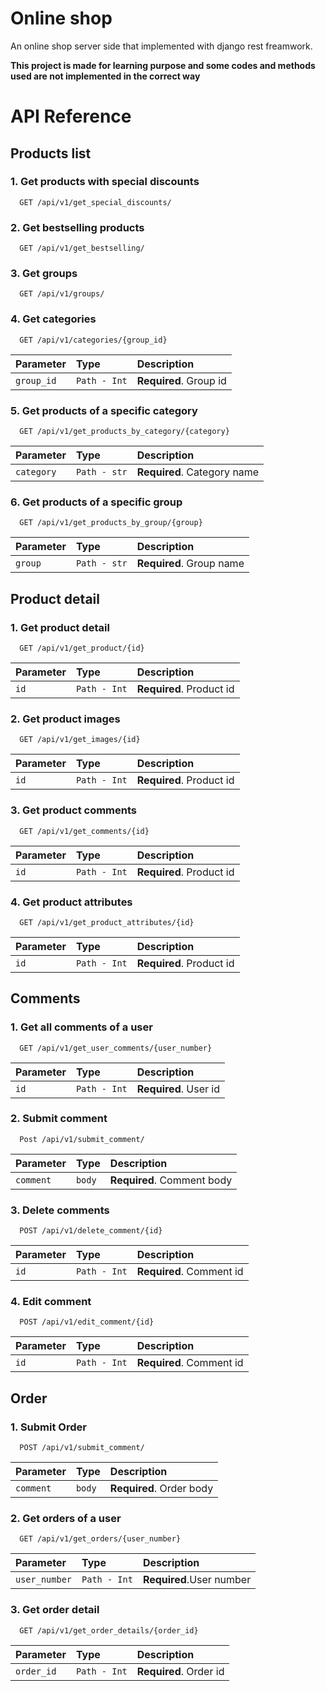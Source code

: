 
# Online shop 

An online shop server side that implemented with django rest freamwork.


**This project is made for learning purpose and some codes and methods used are not implemented in the correct way** 


# API Reference

## Products list

### 1. Get products with special discounts

```
  GET /api/v1/get_special_discounts/
```

### 2. Get bestselling products

```
  GET /api/v1/get_bestselling/
```

### 3. Get groups

```
  GET /api/v1/groups/
```

### 4. Get categories

```
  GET /api/v1/categories/{group_id}
```

| Parameter | Type     | Description                       |
| :-------- | :------- | :-------------------------------- |
| `group_id`| `Path - Int` | **Required**. Group id |


### 5. Get products of a specific category

```
  GET /api/v1/get_products_by_category/{category}
```

| Parameter | Type     | Description                       |
| :-------- | :------- | :-------------------------------- |
| `category`| `Path - str`    | **Required**. Category name  |


### 6. Get products of a specific group

```
  GET /api/v1/get_products_by_group/{group}
```

| Parameter | Type     | Description                       |
| :-------- | :------- | :-------------------------------- |
| `group`      | `Path - str` | **Required**. Group name |



## Product detail

### 1. Get product detail

```
  GET /api/v1/get_product/{id}
```

| Parameter | Type     | Description                       |
| :-------- | :------- | :-------------------------------- |
| `id`      | `Path - Int`    | **Required**. Product id   |


### 2. Get product images

```
  GET /api/v1/get_images/{id}
```

| Parameter | Type     | Description                       |
| :-------- | :------- | :-------------------------------- |
| `id`      | `Path - Int`    | **Required**. Product id   |


### 3. Get product comments

```
  GET /api/v1/get_comments/{id}
```

| Parameter | Type     | Description                       |
| :-------- | :------- | :-------------------------------- |
| `id`      | `Path - Int`    | **Required**. Product id   |



### 4. Get product attributes

```
  GET /api/v1/get_product_attributes/{id}
```

| Parameter | Type     | Description                       |
| :-------- | :------- | :-------------------------------- |
| `id`      | `Path - Int`    | **Required**. Product id   |


## Comments



### 1. Get all comments of a user

```
  GET /api/v1/get_user_comments/{user_number}
```

| Parameter | Type     | Description                       |
| :-------- | :------- | :-------------------------------- |
| `id` | `Path - Int`   | **Required**. User id |



### 2. Submit comment

```
  Post /api/v1/submit_comment/
```

| Parameter | Type     | Description                       |
| :-------- | :------- | :-------------------------------- |
| `comment`      | `body`    | **Required**. Comment body  |

### 3. Delete comments

```
  POST /api/v1/delete_comment/{id}
```

| Parameter | Type     | Description                       |
| :-------- | :------- | :-------------------------------- |
| `id`      | `Path - Int`    | **Required**. Comment id  |


### 4. Edit comment

```
  POST /api/v1/edit_comment/{id}
```

| Parameter | Type     | Description                       |
| :-------- | :------- | :-------------------------------- |
| `id`      | `Path - Int`    | **Required**. Comment id   |




## Order

### 1. Submit Order

```
  POST /api/v1/submit_comment/
```

| Parameter | Type     | Description                       |
| :-------- | :------- | :-------------------------------- |
| `comment` | `body`   | **Required**. Order body          |


### 2. Get orders of a user

```
  GET /api/v1/get_orders/{user_number}
```

| Parameter | Type     | Description                       |
| :-------- | :------- | :-------------------------------- |
| `user_number` | `Path - Int`| **Required**.User number  |


### 3. Get order detail

```
  GET /api/v1/get_order_details/{order_id}
```

| Parameter | Type     | Description                       |
| :-------- | :------- | :-------------------------------- |
| `order_id`| `Path - Int`    | **Required**. Order id  |



